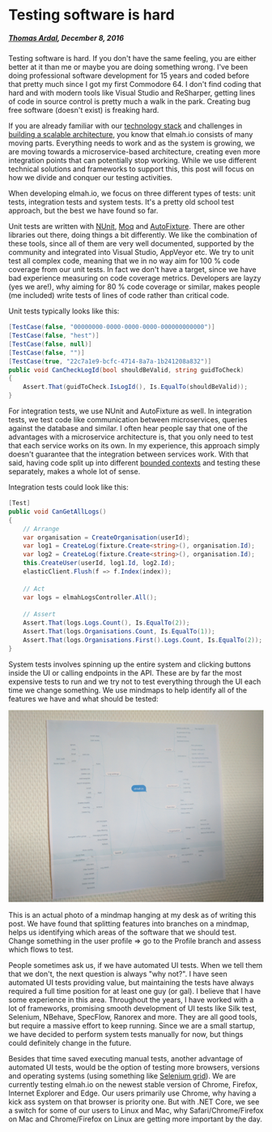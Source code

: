 # Testing software is hard

##### [Thomas Ardal](http://elmah.io/about/), December 8, 2016

Testing software is hard. If you don't have the same feeling, you are either better at it than me or maybe you are doing something wrong. I've been doing professional software development for 15 years and coded before that pretty much since I got my first Commodore 64. I don't find coding that hard and with modern tools like Visual Studio and ReSharper, getting lines of code in source control is pretty much a walk in the park. Creating bug free software (doesn't exist) is freaking hard.

If you are already familiar with our [technology stack](elmah-io-technology-stack.md) and challenges in [building a scalable architecture](Building-a-salable-architecture-to-handle-millions-of-errors.md), you know that elmah.io consists of many moving parts. Everything needs to work and as the system is growing, we are moving towards a microservice-based architecture, creating even more integration points that can potentially stop working. While we use different technical solutions and frameworks to support this, this post will focus on how we divide and conquer our testing activities.

When developing elmah.io, we focus on three different types of tests: unit tests, integration tests and system tests. It's a pretty old school test approach, but the best we have found so far.

Unit tests are written with [NUnit](https://www.nunit.org/), [Moq](https://github.com/Moq/moq4) and [AutoFixture](https://github.com/AutoFixture/AutoFixture). There are other libraries out there, doing things a bit differently. We like the combination of these tools, since all of them are very well documented, supported by the community and integrated into Visual Studio, AppVeyor etc. We try to unit test all complex code, meaning that we in no way aim for 100 % code coverage from our unit tests. In fact we don't have a target, since we have bad experience measuring on code coverage metrics. Developers are layzy (yes we are!), why aiming for 80 % code coverage or similar, makes people (me included) write tests of lines of code rather than critical code.

Unit tests typically looks like this:

```csharp
[TestCase(false, "00000000-0000-0000-0000-000000000000")]
[TestCase(false, "hest")]
[TestCase(false, null)]
[TestCase(false, "")]
[TestCase(true, "22c7a1e9-bcfc-4714-8a7a-1b241208a832")]
public void CanCheckLogId(bool shouldBeValid, string guidToCheck)
{
    Assert.That(guidToCheck.IsLogId(), Is.EqualTo(shouldBeValid));
}
```

For integration tests, we use NUnit and AutoFixture as well. In integration tests, we test code like communication between microservices, queries against the database and similar. I often hear people say that one of the advantages with a microservice architecture is, that you only need to test that each service works on its own. In my experience, this approach simply doesn't guarantee that the integration between services work. With that said, having code split up into different [bounded contexts](http://martinfowler.com/bliki/BoundedContext.html) and testing these separately, makes a whole lot of sense.

Integration tests could look like this:

```csharp
[Test]
public void CanGetAllLogs()
{
    // Arrange
    var organisation = CreateOrganisation(userId);
    var log1 = CreateLog(fixture.Create<string>(), organisation.Id);
    var log2 = CreateLog(fixture.Create<string>(), organisation.Id);
    this.CreateUser(userId, log1.Id, log2.Id);
    elasticClient.Flush(f => f.Index(index));

    // Act
    var logs = elmahLogsController.All();

    // Assert
    Assert.That(logs.Logs.Count(), Is.EqualTo(2));
    Assert.That(logs.Organisations.Count, Is.EqualTo(1));
    Assert.That(logs.Organisations.First().Logs.Count, Is.EqualTo(2));
}

```

System tests involves spinning up the entire system and clicking buttons inside the UI or calling endpoints in the API. These are by far the most expensive tests to run and we try not to test everything through the UI each time we change something. We use mindmaps to help identify all of the features we have and what should be tested:

![Mindmap of features to test](images/mindmap.png)

This is an actual photo of a mindmap hanging at my desk as of writing this post. We have found that splitting features into branches on a mindmap, helps us identifying which areas of the software that we should test. Change something in the user profile => go to the Profile branch and assess which flows to test.

People sometimes ask us, if we have automated UI tests. When we tell them that we don't, the next question is always "why not?". I have seen automated UI tests providing value, but maintaining the tests have always required a full time position for at least one guy (or gal). I believe that I have some experience in this area. Throughout the years, I have worked with a lot of frameworks, promising smooth development of UI tests like Silk test, Selenium, NBehave, SpecFlow, Ranorex and more. They are all good tools, but require a massive effort to keep running. Since we are a small startup, we have decided to perform system tests manually for now, but things could definitely change in the future.

Besides that time saved executing manual tests, another advantage of automated UI tests, would be the option of testing more browsers, versions and operating systems (using something like [Selenium grid](https://github.com/SeleniumHQ/selenium/wiki/Grid2)). We are currently testing elmah.io on the newest stable version of Chrome, Firefox, Internet Explorer and Edge. Our users primarily use Chrome, why having a kick ass system on that browser is priority one. But with .NET Core, we see a switch for some of our users to Linux and Mac, why Safari/Chrome/Firefox on Mac and Chrome/Firefox on Linux are getting more important by the day.